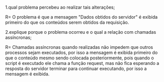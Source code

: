 1.qual problema percebeu ao realizar tais alterações;

R= O problema é que a mensagem "Dados obtidos do servidor" é exibida primeiro do que os conteúdos serem obtidos da requisição.

2.explique porque o problema ocorreu e o qual a relação com chamadas assíncronas;

R= Chamadas assíncronas quando realizadas não impedem que outros processos sejam executados, por isso a mensagem é exibida primeiro do que o conteúdo mesmo sendo colocada posteriormente, pois quando o script é executado ele chama a função request, mas não fica esperando a resposta do servidor terminar para continuar executando, por isso a mensagem é exibida.
